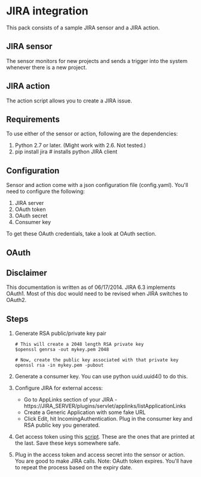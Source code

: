 # JIRA integration
This pack consists of a sample JIRA sensor and a JIRA action.

## JIRA sensor
The sensor monitors for new projects and sends a trigger into the system whenever there is a new project.

## JIRA action
The action script allows you to create a JIRA issue.

## Requirements
To use either of the sensor or action, following are the dependencies:

1. Python 2.7 or later. (Might work with 2.6. Not tested.) 
2. pip install jira # installs python JIRA client

## Configuration
Sensor and action come with a json configuration file (config.yaml). You'll need to configure the following:

1. JIRA server
2. OAuth token
3. OAuth secret
4. Consumer key

To get these OAuth credentials, take a look at OAuth section. 

## OAuth
## Disclaimer
This documentation is written as of 06/17/2014. JIRA 6.3 implements OAuth1. Most of this doc would need to be revised when JIRA switches to OAuth2.

## Steps
1. Generate RSA public/private key pair
    ```
    # This will create a 2048 length RSA private key
    $openssl genrsa -out mykey.pem 2048
    ```
    
    ```
    # Now, create the public key associated with that private key
    openssl rsa -in mykey.pem -pubout
    ```
2. Generate a consumer key. You can use python uuid.uuid4() to do this.
3. Configure JIRA for external access:
     * Go to AppLinks section of your JIRA - https://JIRA_SERVER/plugins/servlet/applinks/listApplicationLinks
     * Create a Generic Application with some fake URL
     * Click Edit, hit IncomingAuthentication. Plug in the consumer key and RSA public key you generated.
4. Get access token using this [script](https://github.com/lakshmi-kannan/jira-oauth-access-token-generator/blob/master/generate_access_token.py). These are the ones that are printed at the last. Save these keys somewhere safe. 
5. Plug in the access token and access secret into the sensor or action. You are good to make JIRA calls. Note: OAuth token expires. You'll have to repeat the process based on the expiry date. 
